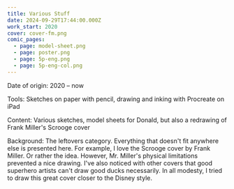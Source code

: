 ```yaml
---
title: Various Stuff
date: 2024-09-29T17:44:00.000Z
work_start: 2020
cover: cover-fm.png
comic_pages:
  - page: model-sheet.png
  - page: poster.png
  - page: 5p-eng.png
  - page: 5p-eng-col.png
---
```



Date of origin: 2020 – now

Tools: Sketches on paper with pencil, drawing and inking with Procreate on iPad

Content: Various sketches, model sheets for Donald, but also a redrawing of Frank Miller's Scrooge cover

Background: The leftovers category. Everything that doesn't fit anywhere else is presented here. For example, I love the Scrooge cover by Frank Miller. Or rather the idea. However, Mr. Miller's physical limitations prevented a nice drawing. I've also noticed with other covers that good superhero artists can't draw good ducks necessarily. In all modesty, I tried to draw this great cover closer to the Disney style.
